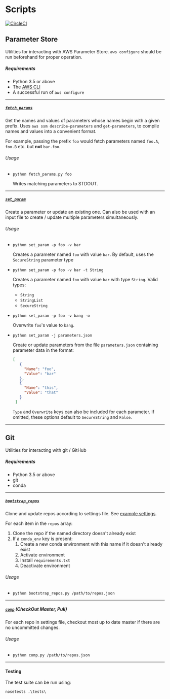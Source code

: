 # Scripts

[![CircleCI](https://circleci.com/gh/BenVosper/scripts/tree/master.svg?style=shield)](https://circleci.com/gh/BenVosper/scripts/tree/master)

## Parameter Store

Utilities for interacting with AWS Parameter Store. `aws configure` should be run beforehand for proper operation.

##### Requirements

 - Python 3.5 or above
 - The [AWS CLI](https://aws.amazon.com/cli/)
 - A successful run of `aws configure`

------------------------------------

##### [`fetch_params`](https://github.com/BenVosper/scripts/blob/master/param_store/fetch_params/fetch_params.py)

Get the names and values of parameters whose names begin with a given prefix. Uses `aws ssm describe-parameters` and `get-parameters`, to compile names and values into a convenient format.

For example, passing the prefix `foo` would fetch parameters named `foo.A`, `foo.B` etc. but **not** `bar.foo`.

###### Usage

 - `python fetch_params.py foo`

   Writes matching parameters to STDOUT.

------------------------------------

##### [`set_param`](https://github.com/BenVosper/scripts/blob/feature/readme/param_store/set_param/set_param.py)

Create a parameter or update an existing one. Can also be used with an input file to create / update multiple parameters simultaneously.

###### Usage

 - `python set_param -p foo -v bar`

   Creates a parameter named `foo` with value `bar`. By default, uses the `SecureString` parameter type


 - `python set_param -p foo -v bar -t String`

   Creates a parameter named `foo` with value `bar` with type `String`. Valid types:
    - `String`
    - `StringList`
    - `SecureString`


 - `python set_param -p foo -v bang -o`

   Overwrite `foo`'s value to `bang`.


 - `python set_param -j parameters.json`

   Create or update parameters from the file `parameters.json` containing parameter data in the format:
   ```json
   [
      {
        "Name": "foo",
        "Value": "bar"
      },
      {
        "Name": "this",
        "Value": "that"
      }
    ]
   ```
      `Type` and `Overwrite` keys can also be included for each parameter. If omitted, these options default to `SecureString` and   `False`.

------------------------------------

## Git

Utilities for interacting with git / GitHub

##### Requirements

 - Python 3.5 or above
 - git
 - conda

------------------------------------

##### [`bootstrap_repos`](https://github.com/BenVosper/scripts/blob/master/git/bootstrap_repos.py)

Clone and update repos according to settings file. See [example settings](https://github.com/BenVosper/scripts/blob/master/git/repos.json).

For each item in the `repos` array:

 1. Clone the repo if the named directory doesn't already exist
 2. If a `conda_env` key is present:
     1. Create a new conda environment with this name if it doesn't already exist
     2. Activate environment
     3. Install `requirements.txt` 
     4. Deactivate environment

###### Usage

 - `python bootstrap_repos.py /path/to/repos.json`

------------------------------------

##### [`comp`](https://github.com/BenVosper/scripts/blob/master/git/comp.py) (**C**heck**O**ut **M**aster, **P**ull)

For each repo in settings file, checkout most up to date master if there are no uncommitted changes.

###### Usage

 - `python comp.py /path/to/repos.json`

------------------------------------

#### Testing

The test suite can be run using:

`nosetests .\tests\`
